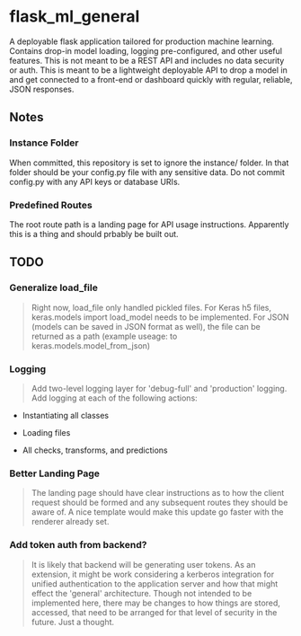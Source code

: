 # flask_ml_general

A deployable flask application tailored for production machine learning.  Contains drop-in model loading, logging pre-configured, and other useful features.  This is not meant to be a REST API and includes no data security or auth.  This is meant to be a lightweight deployable API to drop a model in and get connected to a front-end or dashboard quickly with regular, reliable, JSON responses.

## Notes

### Instance Folder

When committed, this repository is set to ignore the instance/ folder.  In that folder should be your config.py file with any sensitive data.  Do not commit config.py with any API keys or database URIs.

### Predefined Routes

The root route path is a landing page for API usage instructions.  Apparently this is a thing and should prbably be built out.

## TODO

### Generalize load_file

> Right now, load_file only handled pickled files.  For Keras h5 files, keras.models import load_model needs to be implemented.  For JSON (models can be saved in JSON format as well), the file can be returned as a path (example useage: to keras.models.model_from_json)

### Logging

> Add two-level logging layer for 'debug-full' and 'production' logging.  Add logging at each of the following actions:

* Instantiating all classes

* Loading files

* All checks, transforms, and predictions

### Better Landing Page

> The landing page should have clear instructions as to how the client request should be formed and any subsequent routes they should be aware of.  A nice template would make this update go faster with the renderer already set.


### Add token auth from backend?

> It is likely that backend will be generating user tokens.  As an extension, it might be work considering a kerberos integration for unified authentication to the application server and how that might effect the 'general' architecture.  Though not intended to be implemented here, there may be changes to how things are stored, accessed, that need to be arranged for that level of security in the future. Just a thought.